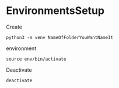 # EnvironmentsSetup

Create

```terminal
python3 -m venv NameOfFolderYouWantNameIt
```

environment

```terminal
source env/bin/activate
```

Deactivate

```terminal
deactivate
```
